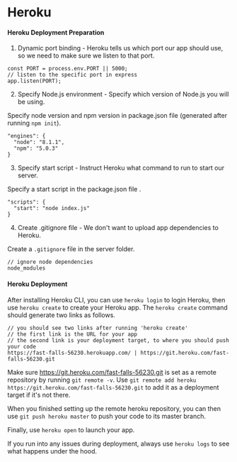 # Heroku

#### Heroku Deployment Preparation

1. Dynamic port binding - Heroku tells us which port our app should use, so we need to make sure we listen to that port.

```
const PORT = process.env.PORT || 5000;
// listen to the specific port in express
app.listen(PORT);
```

2. Specify Node.js environment - Specify which version of Node.js you will be using.

Specify node version and npm version in package.json file (generated after running `npm init`).

```
"engines": {
  "node": "8.1.1",
  "npm": "5.0.3"
}
```

3. Specify start script - Instruct Heroku what command to run to start our server.

Specify a start script in the package.json file .
```
"scripts": {
  "start": "node index.js"
}
```

4. Create .gitignore file - We don't want to upload app dependencies to Heroku.

Create a `.gitignore` file in the server folder.

```
// ignore node dependencies
node_modules
```

#### Heroku Deployment

After installing Heroku CLI, you can use `heroku login` to login Heroku, then use `heroku create` to create your Heroku app. The `heroku create` command should generate two links as follows.

```
// you should see two links after running 'heroku create'
// the first link is the URL for your app
// the second link is your deployment target, to where you should push your code
https://fast-falls-56230.herokuapp.com/ | https://git.heroku.com/fast-falls-56230.git
```

Make sure https://git.heroku.com/fast-falls-56230.git is set as a remote repository by running `git remote -v`. Use `git remote add heroku https://git.heroku.com/fast-falls-56230.git` to add it as a deployment target if it's not there.

When you finished setting up the remote heroku repository, you can then use `git push heroku master` to push your code to its master branch.

Finally, use `heroku open` to launch your app.

If you run into any issues during deployment, always use `heroku logs` to see what happens under the hood.
